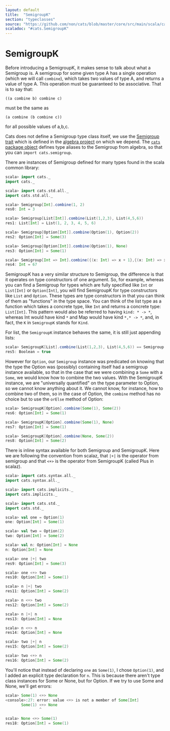 ```yaml
---
layout: default
title:  "SemigroupK"
section: "typeclasses"
source: "https://github.com/non/cats/blob/master/core/src/main/scala/cats/SemigroupK.scala"
scaladoc: "#cats.SemigroupK"
---
```

# SemigroupK

Before introducing a SemigroupK, it makes sense to talk about what a
Semigroup is. A semigroup for some given type A has a single operation
(which we will call `combine`), which takes two values of type A, and
returns a value of type A. This operation must be guaranteed to be
associative. That is to say that:

    ((a combine b) combine c)

must be the same as
     
    (a combine (b combine c))

for all possible values of a,b,c.

Cats does not define a Semigroup type class itself, we use the
[Semigroup
trait](https://github.com/non/algebra/blob/master/core/src/main/scala/algebra/Semigroup.scala)
which is defined in the [algebra
project](https://github.com/non/algebra) on which we depend. The
[`cats` package
object](https://github.com/non/cats/blob/master/core/src/main/scala/cats/package.scala)
defines type aliases to the Semigroup from algebra, so that you can
`import cats.semigroup`.

There are instances of Semigroup defined for many types found in the
scala common library:

```scala
scala> import cats._
import cats._

scala> import cats.std.all._
import cats.std.all._

scala> Semigroup[Int].combine(1, 2)
res0: Int = 3

scala> Semigroup[List[Int]].combine(List(1,2,3), List(4,5,6))
res1: List[Int] = List(1, 2, 3, 4, 5, 6)

scala> Semigroup[Option[Int]].combine(Option(1), Option(2))
res2: Option[Int] = Some(3)

scala> Semigroup[Option[Int]].combine(Option(1), None)
res3: Option[Int] = Some(1)

scala> Semigroup[Int => Int].combine({(x: Int) => x + 1},{(x: Int) => x * 10}).apply(6)
res4: Int = 67
```

SemigroupK has a very similar structure to Semigroup, the difference
is that it operates on type constructors of one argument. So, for
example, whereas you can find a Semigroup for types which are fully
specified like `Int` or `List[Int]` or `Option[Int]`, you will find
SemigroupK for type constructors like `List` and `Option`. These types
are type constructors in that you can think of them as "functions" in
the type space. You can think of the list type as a function which
takes a concrete type, like `Int` and returns a concrete type:
`List[Int]`. This pattern would also be referred to having `kind: * ->
*`, whereas Int would have kind `*` and Map would have kind `*,* -> *`,
and, in fact, the `K` in `SemigroupK` stands for `Kind`.

For list, the `SemigroupK` instance behaves the same, it is still just
appending lists:

```scala
scala> SemigroupK[List].combine(List(1,2,3), List(4,5,6)) == Semigroup[List[Int]].combine(List(1,2,3), List(4,5,6))
res5: Boolean = true
```

However for `Option`, our `Semigroup` instance was predicated on
knowing that the type the Option was (possibly) containing itself had
a semigroup instance available, so that in the case that we were
combining a `Some` with a `Some`, we would know how to combine the two
values. With the SemigroupK instance, we are "universally quantified"
on the type parameter to Option, so we cannot know anything about
it. We cannot know, for instance, how to combine two of them, so in
the case of Option, the `combine` method has no choice but to use the
`orElse` method of Option:

```scala
scala> SemigroupK[Option].combine(Some(1), Some(2))
res6: Option[Int] = Some(1)

scala> SemigroupK[Option].combine(Some(1), None)
res7: Option[Int] = Some(1)

scala> SemigroupK[Option].combine(None, Some(2))
res8: Option[Int] = Some(2)
```

There is inline syntax available for both Semigroup and
SemigroupK. Here we are following the convention from scalaz, that
`|+|` is the operator from semigroup and that `<+>` is the operator
from SemigroupK (called Plus in scalaz).

```scala
scala> import cats.syntax.all._
import cats.syntax.all._

scala> import cats.implicits._
import cats.implicits._

scala> import cats.std._
import cats.std._

scala> val one = Option(1)
one: Option[Int] = Some(1)

scala> val two = Option(2)
two: Option[Int] = Some(2)

scala> val n: Option[Int] = None
n: Option[Int] = None

scala> one |+| two
res9: Option[Int] = Some(3)

scala> one <+> two
res10: Option[Int] = Some(1)

scala> n |+| two
res11: Option[Int] = Some(2)

scala> n <+> two
res12: Option[Int] = Some(2)

scala> n |+| n
res13: Option[Int] = None

scala> n <+> n
res14: Option[Int] = None

scala> two |+| n
res15: Option[Int] = Some(2)

scala> two <+> n
res16: Option[Int] = Some(2)
```

You'll notice that instead of declaring `one` as `Some(1)`, I chose
`Option(1)`, and I added an explicit type declaration for `n`. This is
because there aren't type class instances for Some or None, but for
Option. If we try to use Some and None, we'll get errors:

```scala
scala> Some(1) <+> None
<console>:27: error: value <+> is not a member of Some[Int]
       Some(1) <+> None
               ^

scala> None <+> Some(1)
res18: Option[Int] = Some(1)
```
